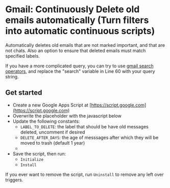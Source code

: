 # Gmail: Continuously Delete old emails automatically (Turn filters into automatic continuous scripts)

Automatically deletes old emails that are not marked important, and that are not chats. Also an option to ensure that
deleted emails must match specified labels.

If you have a more complicated query, you can try to use [gmail search operators](https://support.google.com/mail/answer/7190?hl=en), 
and replace the "search" variable in Line 60 with your query string. 

## Get started

- Create a new Google Apps Script at [https://script.google.com](https://script.google.com)
- Overwrite the placeholder with the javascript below
- Update the following constants:
  - `LABEL_TO_DELETE`: the label that should be have old messages deleted, uncomment if desired
  - `DELETE_AFTER_DAYS`: the age of messsages after which they will be moved to trash (default 1 year)
  - 
- Save the script, then run:
  - `Initialize`
  - `Install`

If you ever want to remove the script, run `Uninstall` to remove any left over triggers.
